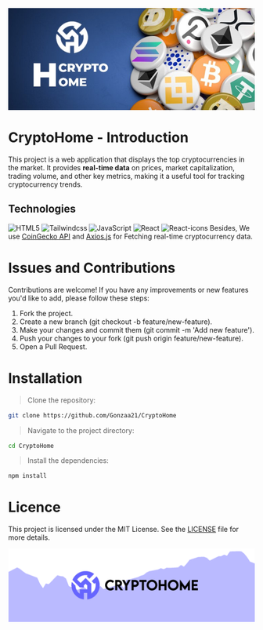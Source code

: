 <img src="/src/assets/banner-top.jpg" style="display: flex; margin: auto;">

# CryptoHome - Introduction
This project is a web application that displays the top cryptocurrencies in the market. It provides __real-time data__ on prices, market capitalization, trading volume, and other key metrics, making it a useful tool for tracking cryptocurrency trends.

## Technologies
<img alt="HTML5" src="https://img.shields.io/badge/html5-%23E34F26.svg?style=for-the-badge&logo=html5&logoColor=white">
<img alt="Tailwindcss" src="https://img.shields.io/badge/tailwindcss-%2338B2AC.svg?style=for-the-badge&logo=tailwind-css&logoColor=white">
<img alt="JavaScript" src="https://img.shields.io/badge/javascript-%23323330.svg?style=for-the-badge&logo=javascript&logoColor=%23F7DF1E">
<img alt="React" src="https://img.shields.io/badge/React-20232A?style=for-the-badge&logo=react&logoColor=61DAFB">
<img alt="React-icons" src="https://img.shields.io/badge/React%20Icons-20232A?style=for-the-badge&logo=react&logoColor=e91e63">
Besides, We use <a href="https://www.coingecko.com/es/api">CoinGecko API</a> and <a href="https://axios-http.com/">Axios.js</a> for Fetching real-time cryptocurrency data.

# Issues and Contributions
Contributions are welcome! If you have any improvements or new features you'd like to add, please follow these steps:

1. Fork the project.
2. Create a new branch (git checkout -b feature/new-feature).
3. Make your changes and commit them (git commit -m 'Add new feature').
4. Push your changes to your fork (git push origin feature/new-feature).
5. Open a Pull Request.

# Installation
> Clone the repository:
   ```sh
   git clone https://github.com/Gonzaa21/CryptoHome
   ```
> Navigate to the project directory:
   ```sh
   cd CryptoHome
   ```
> Install the dependencies:
   ```sh
   npm install
   ```
# Licence
This project is licensed under the MIT License. See the <a href="https://github.com/Gonzaa21/CryptoHome/tree/main?tab=MIT-1-ov-file">LICENSE</a> file for more details.

<img src="/src/assets/banner-bottom.png">
